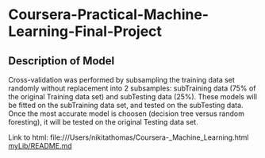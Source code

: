# Coursera-Practical-Machine-Learning-Final-Project

## Description of Model 

Cross-validation was performed by subsampling the training data set randomly without replacement into 2 subsamples: subTraining data (75% of the original Training data set) and subTesting data (25%). These models will be fitted on the subTraining data set, and tested on the subTesting data. Once the most accurate model is choosen (decision tree versus random foresting), it will be tested on the original Testing data set.

Link to html: file:///Users/nikitathomas/Coursera-_Machine_Learning.html
<a href="file:///Users/nikitathomas/Coursera-_Machine_Learning.html">myLib/README.md</a>
